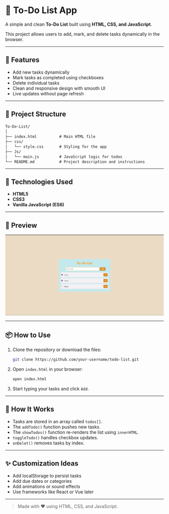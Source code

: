 # 📝 To-Do List App

A simple and clean **To-Do List** built using **HTML, CSS, and JavaScript**.

This project allows users to add, mark, and delete tasks dynamically in the browser.

---

## 🚀 Features

- Add new tasks dynamically  
- Mark tasks as completed using checkboxes  
- Delete individual tasks  
- Clean and responsive design with smooth UI  
- Live updates without page refresh

---

## 📁 Project Structure

```
To-Do-List/
│
├── index.html          # Main HTML file
├── css/
│   └── style.css       # Styling for the app
├── Js/
│   └── main.js         # JavaScript logic for todos
└── README.md           # Project description and instructions
```

---

## 🎨 Technologies Used

- **HTML5**  
- **CSS3**  
- **Vanilla JavaScript (ES6)**

---

## 📸 Preview

![Getting Started](./image.png)

---

## 📦 How to Use

1. Clone the repository or download the files:
   ```bash
   git clone https://github.com/your-username/todo-list.git
   ```

2. Open `index.html` in your browser:
   ```bash
   open index.html
   ```

3. Start typing your tasks and click `Add`.

---

## 🧠 How It Works

- Tasks are stored in an array called `todos[]`.
- The `addTodo()` function pushes new tasks.
- The `showTodos()` function re-renders the list using `innerHTML`.
- `toggleTodo()` handles checkbox updates.
- `onDelet()` removes tasks by index.

---

## ✨ Customization Ideas

- Add localStorage to persist tasks
- Add due dates or categories
- Add animations or sound effects
- Use frameworks like React or Vue later

---


> Made with ❤️ using HTML, CSS, and JavaScript.
